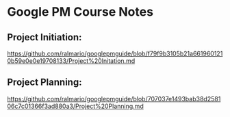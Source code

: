 # Google PM Course Notes

## Project Initiation: 
https://github.com/ralmario/googlepmguide/blob/f79f9b3105b21a6619601210b59e0e0e19708133/Project%20Initation.md

## Project Planning: 
https://github.com/ralmario/googlepmguide/blob/707037e1493bab38d258106c7c01366f3ad880a3/Project%20Planning.md
